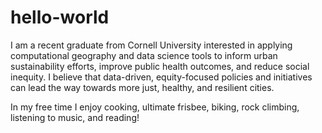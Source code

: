 # hello-world

I am a recent graduate from Cornell University interested in applying computational geography and data science tools to inform urban sustainability efforts, improve public health outcomes, and reduce social inequity. I believe that data-driven, equity-focused policies and initiatives can lead the way towards more just, healthy, and resilient cities. 

In my free time I enjoy cooking, ultimate frisbee, biking, rock climbing, listening to music, and reading! 
